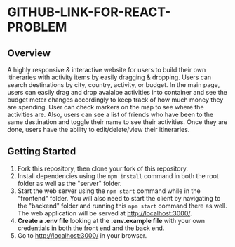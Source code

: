# GITHUB-LINK-FOR-REACT-PROBLEM
## Overview
A highly responsive & interactive website for users to build their own itineraries with activity items by easily dragging & dropping. 
Users can search destinations by city, country, activity, or budget. In the main page, users can easily drag and drop avaialbe activities into container and see the budget meter changes accordingly to keep track of how much money they are spending. User can check markers on the map to see where the activities are. Also, users can see a list of friends who have been to the same destination and toggle their name to see their activities. Once they are done, users have the ability to edit/delete/view their itineraries.

## Getting Started

1. Fork this repository, then clone your fork of this repository.
2. Install dependencies using the `npm install` command in both the root folder as well as the "server" folder.
3. Start the web server using the `npm start` command while in the "frontend" folder. You will also need to start the client by navigating to the "backend" folder and running this `npm start` command there as well. The web application will be served at <http://localhost:3000/>.
4. **Create a .env file** looking at the **.env.example file** with your own credentials in both the front end and the back end.
5. Go to <http://localhost:3000/> in your browser.